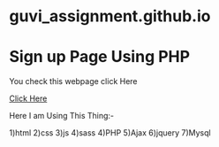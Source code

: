 # guvi_assignment.github.io
# Sign up Page Using PHP
You check this webpage click Here

[Click Here](https://akash.twentyfive.link/login.php)

Here I am Using This Thing:-

1)html
2)css 
3)js
4)sass
4)PHP
5)Ajax
6)jquery
7)Mysql
